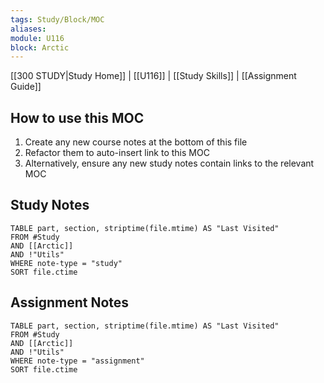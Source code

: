 ```yaml
---
tags: Study/Block/MOC
aliases: 
module: U116
block: Arctic
---
```


[[300 STUDY|Study Home]] | [[U116]] | [[Study Skills]] | [[Assignment Guide]]

## How to use this MOC
1. Create any new course notes at the bottom of this file
2. Refactor them to auto-insert link to this MOC
3. Alternatively, ensure any new study notes contain links to the relevant MOC

## Study Notes

```dataview
TABLE part, section, striptime(file.mtime) AS "Last Visited"
FROM #Study 
AND [[Arctic]]
AND !"Utils"
WHERE note-type = "study"
SORT file.ctime
```

## Assignment Notes

```dataview
TABLE part, section, striptime(file.mtime) AS "Last Visited"
FROM #Study 
AND [[Arctic]]
AND !"Utils"
WHERE note-type = "assignment"
SORT file.ctime
```